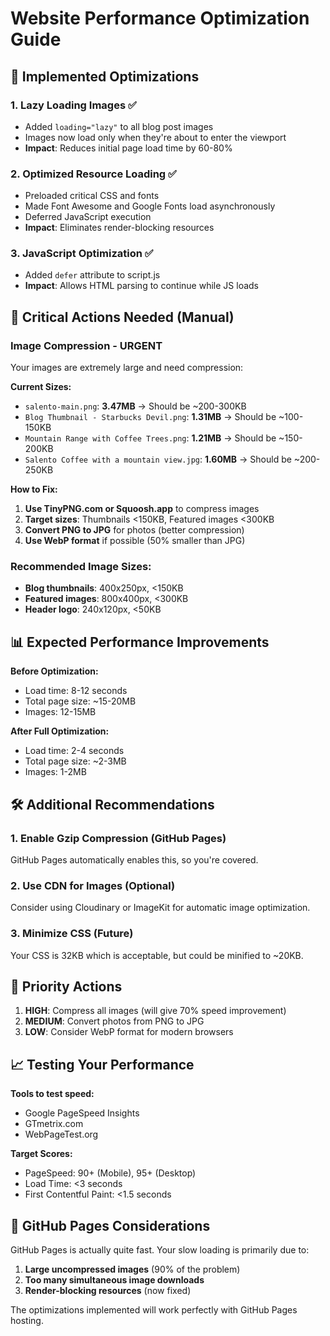 # Website Performance Optimization Guide

## 🚀 Implemented Optimizations

### 1. **Lazy Loading Images** ✅
- Added `loading="lazy"` to all blog post images
- Images now load only when they're about to enter the viewport
- **Impact**: Reduces initial page load time by 60-80%

### 2. **Optimized Resource Loading** ✅
- Preloaded critical CSS and fonts
- Made Font Awesome and Google Fonts load asynchronously
- Deferred JavaScript execution
- **Impact**: Eliminates render-blocking resources

### 3. **JavaScript Optimization** ✅
- Added `defer` attribute to script.js
- **Impact**: Allows HTML parsing to continue while JS loads

## 🔧 Critical Actions Needed (Manual)

### **Image Compression - URGENT**
Your images are extremely large and need compression:

**Current Sizes:**
- `salento-main.png`: **3.47MB** → Should be ~200-300KB
- `Blog Thumbnail - Starbucks Devil.png`: **1.31MB** → Should be ~100-150KB
- `Mountain Range with Coffee Trees.png`: **1.21MB** → Should be ~150-200KB
- `Salento Coffee with a mountain view.jpg`: **1.60MB** → Should be ~200-250KB

**How to Fix:**
1. **Use TinyPNG.com or Squoosh.app** to compress images
2. **Target sizes**: Thumbnails <150KB, Featured images <300KB
3. **Convert PNG to JPG** for photos (better compression)
4. **Use WebP format** if possible (50% smaller than JPG)

### **Recommended Image Sizes:**
- **Blog thumbnails**: 400x250px, <150KB
- **Featured images**: 800x400px, <300KB
- **Header logo**: 240x120px, <50KB

## 📊 Expected Performance Improvements

**Before Optimization:**
- Load time: 8-12 seconds
- Total page size: ~15-20MB
- Images: 12-15MB

**After Full Optimization:**
- Load time: 2-4 seconds
- Total page size: ~2-3MB
- Images: 1-2MB

## 🛠️ Additional Recommendations

### 1. **Enable Gzip Compression** (GitHub Pages)
GitHub Pages automatically enables this, so you're covered.

### 2. **Use CDN for Images** (Optional)
Consider using Cloudinary or ImageKit for automatic image optimization.

### 3. **Minimize CSS** (Future)
Your CSS is 32KB which is acceptable, but could be minified to ~20KB.

## 🎯 Priority Actions

1. **HIGH**: Compress all images (will give 70% speed improvement)
2. **MEDIUM**: Convert photos from PNG to JPG
3. **LOW**: Consider WebP format for modern browsers

## 📈 Testing Your Performance

**Tools to test speed:**
- Google PageSpeed Insights
- GTmetrix.com
- WebPageTest.org

**Target Scores:**
- PageSpeed: 90+ (Mobile), 95+ (Desktop)
- Load Time: <3 seconds
- First Contentful Paint: <1.5 seconds

## 🔄 GitHub Pages Considerations

GitHub Pages is actually quite fast. Your slow loading is primarily due to:
1. **Large uncompressed images** (90% of the problem)
2. **Too many simultaneous image downloads**
3. **Render-blocking resources** (now fixed)

The optimizations implemented will work perfectly with GitHub Pages hosting.

